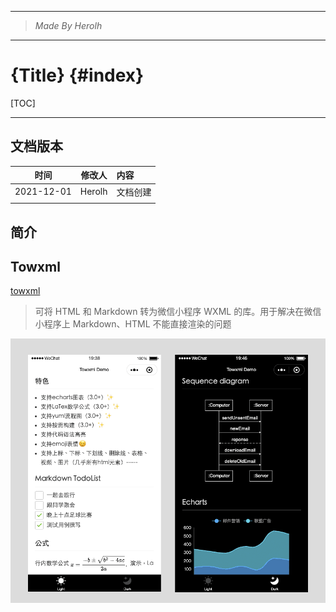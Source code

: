 ----------------------------------------------
> *Made By Herolh*
----------------------------------------------

# {Title} {#index}

[TOC]



 







--------------------------------------------

## 文档版本

|    时间    | 修改人 | 内容     |
| :--------: | :----: | :------- |
| 2021-12-01 | Herolh | 文档创建 |
|            |        |          |



## 简介





## Towxml

[towxml](https://github.com/sbfkcel/towxml)

> 可将 HTML 和 Markdown 转为微信小程序 WXML 的库。用于解决在微信小程序上 Markdown、HTML 不能直接渲染的问题

![towxml](.assets/yVhtjKkRbCuNJE3.png)